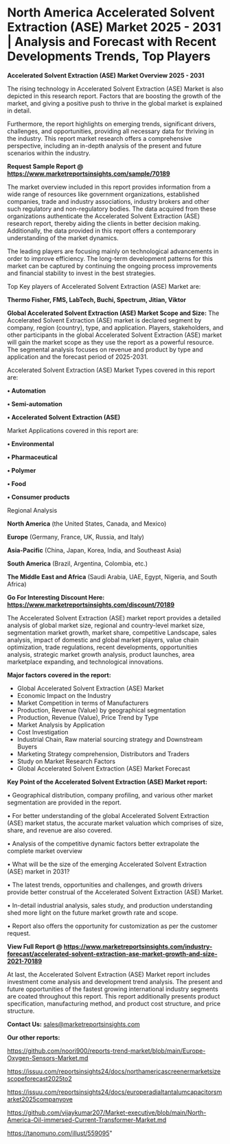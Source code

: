 # North America Accelerated Solvent Extraction (ASE) Market 2025 - 2031 | Analysis and Forecast with Recent Developments Trends, Top Players

<Strong> Accelerated Solvent Extraction (ASE) Market Overview 2025 - 2031</strong>

The rising technology in Accelerated Solvent Extraction (ASE) Market is also depicted in this research report. Factors that are boosting the growth of the market, and giving a positive push to thrive in the global market is explained in detail.

Furthermore, the report highlights on emerging trends, significant drivers, challenges, and opportunities, providing all necessary data for thriving in the industry. This report market research offers a comprehensive perspective, including an in-depth analysis of the present and future scenarios within the industry.

<strong>Request Sample Report @ <a href=https://www.marketreportsinsights.com/sample/70189>https://www.marketreportsinsights.com/sample/70189</a></strong>

The market overview included in this report provides information from a wide range of resources like government organizations, established companies, trade and industry associations, industry brokers and other such regulatory and non-regulatory bodies. The data acquired from these organizations authenticate the Accelerated Solvent Extraction (ASE) research report, thereby aiding the clients in better decision making. Additionally, the data provided in this report offers a contemporary understanding of the market dynamics.

The leading players are focusing mainly on technological advancements in order to improve efficiency. The long-term development patterns for this market can be captured by continuing the ongoing process improvements and financial stability to invest in the best strategies.

Top Key players of Accelerated Solvent Extraction (ASE) Market are:

<strong>Thermo Fisher, FMS, LabTech, Buchi, Spectrum, Jitian, Viktor</strong>

<strong><b>Global Accelerated Solvent Extraction (ASE) Market Scope and Size:</b></strong>
The Accelerated Solvent Extraction (ASE) market is declared segment by company, region (country), type, and application. Players, stakeholders, and other participants in the global Accelerated Solvent Extraction (ASE) market will gain the market scope as they use the report as a powerful resource. The segmental analysis focuses on revenue and product by type and application and the forecast period of 2025-2031.

Accelerated Solvent Extraction (ASE) Market Types covered in this report are:

<strong>• Automation

• Semi-automation

• Accelerated Solvent Extraction (ASE)</strong>

Market Applications covered in this report are:

<strong>• Environmental

• Pharmaceutical

• Polymer

• Food

• Consumer products</strong> 

Regional Analysis

<strong>North America</strong> (the United States, Canada, and Mexico)

<strong>Europe</strong> (Germany, France, UK, Russia, and Italy)

<strong>Asia-Pacific</strong> (China, Japan, Korea, India, and Southeast Asia)

<strong>South America</strong> (Brazil, Argentina, Colombia, etc.)

<strong>The Middle East and Africa</strong> (Saudi Arabia, UAE, Egypt, Nigeria, and South Africa)

<strong>Go For Interesting Discount Here: <a href=https://www.marketreportsinsights.com/discount/70189>https://www.marketreportsinsights.com/discount/70189</a></strong>

The Accelerated Solvent Extraction (ASE) market report provides a detailed analysis of global market size, regional and country-level market size, segmentation market growth, market share, competitive Landscape, sales analysis, impact of domestic and global market players, value chain optimization, trade regulations, recent developments, opportunities analysis, strategic market growth analysis, product launches, area marketplace expanding, and technological innovations.

<strong><b>Major factors covered in the report:</b></strong>
<ul>
  <li>Global Accelerated Solvent Extraction (ASE) Market </li>
  <li>Economic Impact on the Industry</li>
  <li>Market Competition in terms of Manufacturers</li>
  <li>Production, Revenue (Value) by geographical segmentation</li>
  <li>Production, Revenue (Value), Price Trend by Type</li>
  <li>Market Analysis by Application</li>
  <li>Cost Investigation</li>
  <li>Industrial Chain, Raw material sourcing strategy and Downstream Buyers</li>
  <li>Marketing Strategy comprehension, Distributors and Traders</li>
  <li>Study on Market Research Factors</li>
  <li>Global Accelerated Solvent Extraction (ASE) Market Forecast</li>
</ul>

<strong><b>Key Point of the Accelerated Solvent Extraction (ASE) Market report:</b></strong>

• Geographical distribution, company profiling, and various other market segmentation are provided in the report.

• For better understanding of the global Accelerated Solvent Extraction (ASE) market status, the accurate market valuation which comprises of size, share, and revenue are also covered.

• Analysis of the competitive dynamic factors better extrapolate the complete market overview

• What will be the size of the emerging Accelerated Solvent Extraction (ASE) market in 2031?

• The latest trends, opportunities and challenges, and growth drivers provide better construal of the Accelerated Solvent Extraction (ASE) Market.

• In-detail industrial analysis, sales study, and production understanding shed more light on the future market growth rate and scope.

• Report also offers the opportunity for customization as per the customer request.

<strong><b>View Full Report @ <a href=https://www.marketreportsinsights.com/industry-forecast/accelerated-solvent-extraction-ase-market-growth-and-size-2021-70189>https://www.marketreportsinsights.com/industry-forecast/accelerated-solvent-extraction-ase-market-growth-and-size-2021-70189</a></b></strong>


At last, the Accelerated Solvent Extraction (ASE) Market report includes investment come analysis and development trend analysis. The present and future opportunities of the fastest growing international industry segments are coated throughout this report. This report additionally presents product specification, manufacturing method, and product cost structure, and price structure.

<strong>Contact Us:</strong>
sales@marketreportsinsights.com

<strong>Our other reports:</strong>

<a href=https://github.com/noori900/reports-trend-market/blob/main/Europe-Oxygen-Sensors-Market.md>https://github.com/noori900/reports-trend-market/blob/main/Europe-Oxygen-Sensors-Market.md</a>

<a href=https://issuu.com/reportsinsights24/docs/northamericascreenermarketsizescopeforecast2025to2>https://issuu.com/reportsinsights24/docs/northamericascreenermarketsizescopeforecast2025to2</a>

<a href=https://issuu.com/reportsinsights24/docs/europeradialtantalumcapacitorsmarket2025companyove>https://issuu.com/reportsinsights24/docs/europeradialtantalumcapacitorsmarket2025companyove</a>

<a href=https://github.com/vijaykumar207/Market-executive/blob/main/North-America-Oil-immersed-Current-Transformer-Market.md>https://github.com/vijaykumar207/Market-executive/blob/main/North-America-Oil-immersed-Current-Transformer-Market.md</a>

<a href=https://tanomuno.com/illust/559095>https://tanomuno.com/illust/559095</a>"
